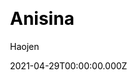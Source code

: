 ---
title: Anisina
github: https://github.com/Haojen/hexo-theme-Anisina
demo: https://haojen.github.io/
license: Apache-2.0
author: Haojen
author_link: ''
author_twitter: ''
author_github: ''
date: 2021-04-29T00:00:00.000Z
ssg:
  - Hexo
cms: null
css: null
category: null
description: A simple responsive, support qiniu image cdn theme for hexo.
draft: true
publish_date: '2016-05-27T09:57:08Z'
update_date: '2021-03-17T12:22:57Z'
github_star: 767
github_fork: 158
---